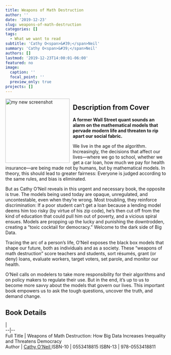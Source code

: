 ```yaml
---
title: Weapons of Math Destruction
author: ''
date: '2019-12-23'
slug: weapons-of-math-destruction
categories: []
tags:
  - What we want to read
subtitle: 'Cathy O<span>&#39;</span>Neil'
summary: 'Cathy O<span>&#39;</span>Neil'
authors: []
lastmod: '2019-12-23T14:00:01-06:00'
featured: no
image: 
  caption: ''
  focal_point: ''
  preview_only: true
projects: []
---
```

<img alt = 'my new screenshot' width='200' src='/img/Books/WeaponsofMathDestruction.jpg' align="left" style="margin: 0px 10px 0px 0px;"/>  

## Description from Cover   

**A former Wall Street quant sounds an alarm on the mathematical models that pervade modern life and threaten to rip apart our social fabric.**

We live in the age of the algorithm. Increasingly, the decisions that affect our lives—where we go to school, whether we get a car loan, how much we pay for health insurance—are being made not by humans, but by mathematical models. In theory, this should lead to greater fairness: Everyone is judged according to the same rules, and bias is eliminated.

But as Cathy O’Neil reveals in this urgent and necessary book, the opposite is true. The models being used today are opaque, unregulated, and uncontestable, even when they’re wrong. Most troubling, they reinforce discrimination: If a poor student can’t get a loan because a lending model deems him too risky (by virtue of his zip code), he’s then cut off from the kind of education that could pull him out of poverty, and a vicious spiral ensues. Models are propping up the lucky and punishing the downtrodden, creating a “toxic cocktail for democracy.” Welcome to the dark side of Big Data.

Tracing the arc of a person’s life, O’Neil exposes the black box models that shape our future, both as individuals and as a society. These “weapons of math destruction” score teachers and students, sort résumés, grant (or deny) loans, evaluate workers, target voters, set parole, and monitor our health.

O’Neil calls on modelers to take more responsibility for their algorithms and on policy makers to regulate their use. But in the end, it’s up to us to become more savvy about the models that govern our lives. This important book empowers us to ask the tough questions, uncover the truth, and demand change.

## Book Details 
  |   
--|--  
Full Title | Weapons of Math Destruction: How Big Data Increases Inequality and Threatens Democracy  
Author | [Cathy O'Neil ](https://en.wikipedia.org/wiki/Cathy_O%27Neil)
ISBN-10 | 0553418815 
ISBN-13 | 978-0553418811



